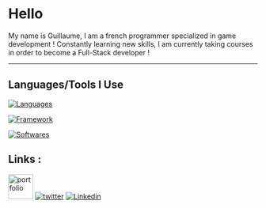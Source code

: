 # Hello
My name is Guillaume, I am a french programmer specialized in game development !
Constantly learning new skills, I am currently taking courses in order to become a Full-Stack developer !

---

## Languages/Tools I Use

[![Languages](https://skillicons.dev/icons?i=cs,dotnet,c,cpp,py,js,ts,html,css)](https://skillicons.dev)


[![Framework](https://skillicons.dev/icons?i=git,bash,vim,ubuntu,react,docker)](https://skillicons.dev)


[![Softwares](https://skillicons.dev/icons?i=vscode,visualstudio,rider,unity,godot,ae,photoshop,blender,ableton)](https://skillicons.dev)

## Links :
[<image src="https://github.com/llaumegui/llaumegui/blob/main/logo.ico" alt="portfolio" width="50"/>](https://llaumegui.dev/)
[![twitter](https://skillicons.dev/icons?i=twitter)](https://x.com/glfbvr)
[![Linkedin](https://skillicons.dev/icons?i=linkedin)](https://www.linkedin.com/in/guillaume-lfbvr/)
